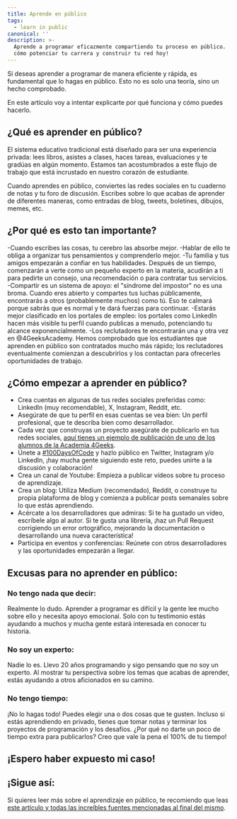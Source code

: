 ```yaml
---
title: Aprende en público
tags:
  - learn in public
canonical: ''
description: >-
  Aprende a programar eficazmente compartiendo tu proceso en público. ¡Descubre
  cómo potenciar tu carrera y construir tu red hoy!
---
```

Si deseas aprender a programar de manera eficiente y rápida, es fundamental que lo hagas en público. Esto no es solo una teoría, sino un hecho comprobado.  

En este artículo voy a intentar explicarte por qué funciona y cómo puedes hacerlo.

## ¿Qué es aprender en público?

El sistema educativo tradicional está diseñado para ser una experiencia privada: lees libros, asistes a clases, haces tareas, evaluaciones y te gradúas en algún momento. Estamos tan acostumbrados a este flujo de trabajo que está incrustado en nuestro corazón de estudiante.

Cuando aprendes en público, conviertes las redes sociales en tu cuaderno de notas y tu foro de discusión. Escribes sobre lo que acabas de aprender de diferentes maneras, como entradas de blog, tweets, boletines, dibujos, memes, etc.

## ¿Por qué es esto tan importante?

-Cuando escribes las cosas, tu cerebro las absorbe mejor.
-Hablar de ello te obliga a organizar tus pensamientos y comprenderlo mejor.
-Tu familia y tus amigos empezarán a confiar en tus habilidades. Después de un tiempo, comenzarán a verte como un pequeño experto en la materia, acudirán a ti para pedirte un consejo, una recomendación o para contratar tus servicios.
-Compartir es un sistema de apoyo: el "síndrome del impostor" no es una broma. Cuando eres abierto y compartes tus luchas públicamente, encontrarás a otros (probablemente muchos) como tú. Eso te calmará porque sabrás que es normal y te dará fuerzas para continuar.
-Estarás mejor clasificado en los portales de empleo: los portales como LinkedIn hacen más visible tu perfil cuando publicas a menudo, potenciando tu alcance exponencialmente.
-Los reclutadores te encontrarán una y otra vez en @4GeeksAcademy. Hemos comprobado que los estudiantes que aprenden en público son contratados mucho más rápido; los reclutadores eventualmente comienzan a descubrirlos y los contactan para ofrecerles oportunidades de trabajo.

## ¿Cómo empezar a aprender en público?

- Crea cuentas en algunas de tus redes sociales preferidas como: LinkedIn (muy recomendable), X, Instagram, Reddit, etc.
- Asegúrate de que tu perfil en esas cuentas se vea bien: Un perfil profesional, que te describa bien como desarrollador.
- Cada vez que construyas un proyecto asegúrate de publicarlo en tus redes sociales, [aquí tienes un ejemplo de publicación de uno de los alumnos de la Academia 4Geeks](https://www.linkedin.com/feed/update/urn:li:activity:6750086679345815552/).
- Únete a [#100DaysOfCode](https://www.100daysofcode.com/) y hazlo público en Twitter, Instagram y/o LinkedIn, ¡hay mucha gente siguiendo este reto, puedes unirte a la discusión y colaboración!
- Crea un canal de Youtube: Empieza a publicar vídeos sobre tu proceso de aprendizaje.
- Crea un blog: Utiliza Medium (recomendado), Reddit, o construye tu propia plataforma de blog y comienza a publicar posts semanales sobre lo que estás aprendiendo.
- Acércate a los desarrolladores que admiras: Si te ha gustado un vídeo, escríbele algo al autor. Si te gusta una librería, ¡haz un Pull Request corrigiendo un error ortográfico, mejorando la documentación o desarrollando una nueva característica!
- Participa en eventos y conferencias: Reúnete con otros desarrolladores y las oportunidades empezarán a llegar.

## Excusas para no aprender en público:

### No tengo nada que decir:
Realmente lo dudo. Aprender a programar es difícil y la gente lee mucho sobre ello y necesita apoyo emocional. Solo con tu testimonio estás ayudando a muchos y mucha gente estará interesada en conocer tu historia.

### No soy un experto: 
Nadie lo es. Llevo 20 años programando y sigo pensando que no soy un experto. Al mostrar tu perspectiva sobre los temas que acabas de aprender, estás ayudando a otros aficionados en su camino.

### No tengo tiempo: 
¡No lo hagas todo! Puedes elegir una o dos cosas que te gusten. Incluso si estás aprendiendo en privado, tienes que tomar notas y terminar los proyectos de programación y los desafíos. ¿Por qué no darte un poco de tiempo extra para publicarlos? Creo que vale la pena el 100% de tu tiempo!

## ¡Espero haber expuesto mi caso!

## ¡Sigue así:

Si quieres leer más sobre el aprendizaje en público, te recomiendo que leas [este artículo y todas las increíbles fuentes mencionadas al final del mismo](https://www.swyx.io/learn-in-public/).
